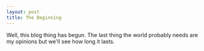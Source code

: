 ```yaml
---
layout: post
title: The Beginning
---
```


Well, this blog thing has begun. The last thing the world probably needs are my opinions but we'll see how long it lasts.